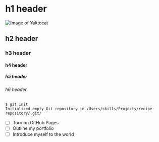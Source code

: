# h1 header
![Image of Yaktocat](https://octodex.github.com/images/yaktocat.png)
## h2 header
### h3 header
#### h4 header
##### h5 header
###### h6 header

```
$ git init
Initialized empty Git repository in /Users/skills/Projects/recipe-repository/.git/
```

- [ ] Turn on GitHub Pages
- [ ] Outline my portfolio
- [ ] Introduce myself to the world

